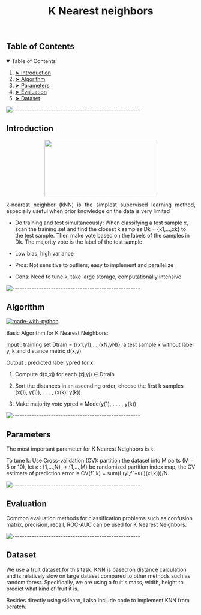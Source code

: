 <h1 align="center"> K Nearest neighbors </h1>  

</br>


<!-- TABLE OF CONTENTS -->
<h2 id="table-of-contents"> Table of Contents</h2>

<details open="open">
  <summary>Table of Contents</summary>
  <ol>
    <li><a href="#Introduction"> ➤ Introduction</a></li>
    <li><a href="#Algorithm"> ➤ Algorithm</a></li>
    <li><a href="#Parameters"> ➤ Parameters</a></li>
    <li><a href="#Evaluation"> ➤ Evaluation</a></li>
    <li><a href="#Dataset"> ➤ Dataset</a></li>
  </ol>
</details>

![-----------------------------------------------------](https://raw.githubusercontent.com/andreasbm/readme/master/assets/lines/rainbow.png)

<!-- Introduction -->
<h2 id="Introduction"> Introduction</h2>

<p align="center">
  <img width="300" height="150" src="https://github.com/minxuanluo/INDE577/blob/main/Classification/images/knn.png">
</p>

<p align="justify"> 
  k-nearest neighbor (kNN) is the simplest supervised learning method, especially useful when prior knowledge on the data is very limited

  * Do training and test simultaneously: When classifying a test sample x, scan the training set and find the closest k samples Dk = {x1,...,xk} to the test sample. Then make vote based on the labels of the samples in Dk. The majority vote is the label of the test sample

  * Low bias, high variance
    
  * Pros: Not sensitive to outliers; easy to implement and parallelize
    
  * Cons: Need to tune k, take large storage, computationally intensive
</p>

![-----------------------------------------------------](https://raw.githubusercontent.com/andreasbm/readme/master/assets/lines/rainbow.png)

<!-- Algorithm -->
<h2 id="Algorithm"> Algorithm</h2>

[![made-with-python](https://img.shields.io/badge/Made%20with-Python-1f425f.svg)](https://www.python.org/) <br>

<!--This project is written in Python programming language. <br>-->

<p align="justify"> 
  Basic Algorithm for K Nearest Neighbors:

  Input : training set Dtrain = {(x1,y1),...,(xN,yN)}, a test sample x without label y, k and distance metric d(x,y)
    
  Output : predicted label ypred for x
  
  1. Compute d(x,xj) for each (xj,yj) ∈ Dtrain 
  
  2. Sort the distances in an ascending order, choose the first k samples (x(1), y(1)), . . . , (x(k), y(k))
  
  3. Make majority vote ypred = Mode(y(1), . . . , y(k))

</p>

![-----------------------------------------------------](https://raw.githubusercontent.com/andreasbm/readme/master/assets/lines/rainbow.png)

<!-- Parameters -->
<h2 id="Parameters"> Parameters</h2>
<p align="center">
</p>

<p> 
  The most important parameter for K Nearest Neighbors is k.
  
  To tune k: Use Cross-validation (CV): partition the dataset into M parts (M = 5 or 10), let κ : {1,...,N} → {1,...,M} be randomized partition index map, the CV estimate of prediction error is CV(fˆ,k) = sum(L(yi,fˆ−κ(i)(xi,k)))/N.

</p>



![-----------------------------------------------------](https://raw.githubusercontent.com/andreasbm/readme/master/assets/lines/rainbow.png)


<!-- Evaluation -->
<h2 id="Evaluation"> Evaluation</h2>

<p align="center">
</p>

<p> 
Common evaluation methods for classification problems such as confusion matrix, precision, recall, ROC-AUC can be used for K Nearest Neighbors.

</p>


![-----------------------------------------------------](https://raw.githubusercontent.com/andreasbm/readme/master/assets/lines/rainbow.png)

<h2 id="Dataset"> Dataset</h2>
We use a fruit dataset for this task. KNN is based on distance calculation and is relatively slow on large dataset compared to other methods such as random forest. Specifically, we are using a fruit's mass, width, height to predict what kind of fruit it is.

Besides directly using sklearn, I also include code to implement KNN from scratch.
